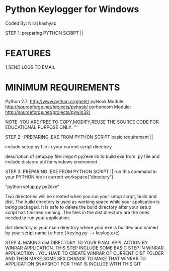 
Python Keylogger for Windows
====================================
Coded By: Niraj kashyap

STEP 1: preparing  PYTHON SCRIPT ||

FEATURES
========
1.SEND LOGS TO EMAIL

MINIMUM REQUIREMENTS
===================
Python 2.7: http://www.python.org/getit/
pyHook Module: http://sourceforge.net/projects/pyhook/
pyrhoncom Module: http://sourceforge.net/projects/pywin32/

NOTE: YOU ARE FREE TO COPY,MODIFY,REUSE THE SOURCE CODE FOR EDUCATIONAL PURPOSE ONLY.
'''

STEP 2 : PREPARING .EXE FROM PYTHON SCRIPT basic requirement  ||

include setup.py file in your current script directory

description of setup.py file:
import py2exe lib to build exe from .py file and include distcore util for windows enviroment 


STEP 3: PREPARING .EXE FROM PYTHON SCRIPT ||
run this command in your PYTHON ide in current workspace("directory")

"python setup.py py2exe"

Two directories will be created when you run your setup script, build and dist.
The build directory is used as working space while your application is being packaged.
It is safe to delete the build directory after your setup script has finished running.
The files in the dist directory are the ones needed to run your application.

dist directory is your main directory where your exe is bulided and named by your script name i.e here ( keylog.py --> keylog.exe)

STEP 4: MAKING dist DIRECTORY TO YOUR FINAL APPILACTION BY WINRAR APPLICATION.
THIS STEP INCLUDE SOME BASIC STEP IN WINRAR APPLIACTION .
YOU HAVE TO CREATE WINRAR OF CURRENT DIST FOLDER AND THEN MAKE SOME SFX CHANGE TO MAKE THAT WINRAR TO APPLICATION 
SNAPSHOT FOR THAT IS INCLUDE WITH THIS GIT 
